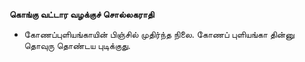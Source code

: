 **கொங்கு வட்டார வழக்குச் சொல்லகராதி**
- கோணப்புளியங்காயின் பிஞ்சில் முதிர்ந்த நிலை. கோணப் புளியங்கா தின்னு தொவுரு தொண்டய புடிக்குது.

